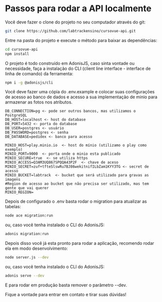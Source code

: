# Passos para rodar a API localmente

Você deve fazer o clone do projeto no seu computador através do git:
```bash
git clone https://github.com/labtrackensino/cursovue-api.git
```

Entre na pasta do projeto e execute o método para baixar as dependências:
```bash
cd cursovue-api
npm install
```

O projeto é todo construído em AdonisJS, caso sinta vontade ou necessidade, faça a instalação do CLI (client line interface - interface de linha de comando) da ferramenta:
```bash
npm i -g @adonisjs/cli
```

Você deve fazer uma cópia do .env.example e colocar suas configurações de acesso ao banco de dados e acesso a sua implementação de minio para armazenar as fotos nos atributos.

```
DB_CONNECTION=pg <- pode ser outros bancos, mas utilizamos o PostgreSQL
DB_HOST=localhost <- host do database
DB_PORT=5432 <- porta do database
DB_USER=postgres <- usuário
DB_PASSWORD=postgres <- senha
DB_DATABASE=pedidex <- banco para acesso

MINIO_HOST=play.minio.io  <- host do mínio (utilizamo o play como exemplo)
MINIO_PORT=9000  <- porta onde o minio esta publicado
MINIO_SECURE=true  <- se utiliza https
MINIO_ACCESS=Q3AM3UQ867SPQQA43P2F  <- chave de aceso
MINIO_SECRET=zuf+tfteSlswRu7BJ86wekitnifILbZam1KYY3TG <- secret de acesso
MINIO_BUCKET=labtrack  <- bucket que será utilizado para gravas as imagens
#Region de acesso ao bucket que não precisa ser utilizado, mas tem gente que vai querer
MINIO_REGION=
```

Depois de configurado o .env basta rodar o migration para atualizar as tabelas:

```bash
node ace migration:run
```
ou, caso você tenha instalado o CLI do AdonisJS:
```bash
adonis migration:run
```

Depois disso você já esta pronto para rodar a aplicação, recomendo rodar ela em modo desenvolvimento:
```bash
node server.js --dev
```
ou, caso você tenha instalado o CLI do AdonisJS:
```bash
adonis serve --dev
```

E para rodar em produção basta remover o parâmetro --dev.

Fique a vontade para entrar em contato e tirar suas dúvidas!
